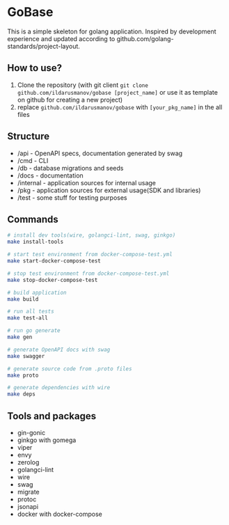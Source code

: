 # GoBase

This is a simple skeleton for golang application. Inspired by development experience and updated according to github.com/golang-standards/project-layout.

## How to use?

1. Clone the repository (with git client `git clone github.com/ildarusmanov/gobase [project_name]` or use it as template on github for creating a new project)
2. replace `github.com/ildarusmanov/gobase` with `[your_pkg_name]` in the all files

## Structure

* /api - OpenAPI specs, documentation generated by swag
* /cmd - CLI
* /db - database migrations and seeds
* /docs - documentation
* /internal - application sources for internal usage
* /pkg - application sources for external usage(SDK and libraries)
* /test - some stuff for testing purposes

## Commands
```sh
# install dev tools(wire, golangci-lint, swag, ginkgo)
make install-tools

# start test environment from docker-compose-test.yml
make start-docker-compose-test

# stop test environment from docker-compose-test.yml
make stop-docker-compose-test

# build application
make build

# run all tests
make test-all

# run go generate
make gen

# generate OpenAPI docs with swag
make swagger

# generate source code from .proto files
make proto

# generate dependencies with wire
make deps
```

## Tools and packages
* gin-gonic
* ginkgo with gomega
* viper
* envy
* zerolog
* golangci-lint
* wire
* swag
* migrate
* protoc
* jsonapi
* docker with docker-compose
